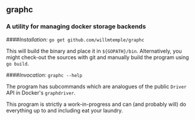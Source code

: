 ## graphc
### A utility for managing docker storage backends

####*Installation:*
`go get github.com/willmtemple/graphc`

This will build the binary and place it in `${GOPATH}/bin`. Alternatively, you
might check-out the sources with git and manually build the program using `go
build`.

####*Invocation:*
`graphc --help`

The program has subcommands which are analogues of the public `Driver` API in
Docker's `graphdriver`.

This program is strictly a work-in-progress and can (and probably will) do
everything up to and including eat your laundry.
